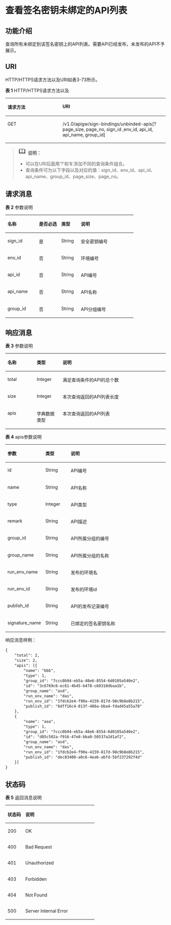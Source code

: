 # 查看签名密钥未绑定的API列表<a name="apig-zh-api-180713141"></a>

## 功能介绍<a name="section51759191"></a>

查询所有未绑定到该签名密钥上的API列表。需要API已经发布，未发布的API不予展示。

## URI<a name="section63179535"></a>

HTTP/HTTPS请求方法以及URI如表3-73所示。

**表 1**  HTTP/HTTPS请求方法以及

<a name="table42511059"></a>
<table><thead align="left"><tr id="row55091690"><th class="cellrowborder" valign="top" width="34.339999999999996%" id="mcps1.2.3.1.1"><p id="p33241899"><a name="p33241899"></a><a name="p33241899"></a>请求方法</p>
</th>
<th class="cellrowborder" valign="top" width="65.66%" id="mcps1.2.3.1.2"><p id="p8239264"><a name="p8239264"></a><a name="p8239264"></a>URI</p>
</th>
</tr>
</thead>
<tbody><tr id="row63400625"><td class="cellrowborder" valign="top" width="34.339999999999996%" headers="mcps1.2.3.1.1 "><p id="p35177032"><a name="p35177032"></a><a name="p35177032"></a>GET</p>
</td>
<td class="cellrowborder" valign="top" width="65.66%" headers="mcps1.2.3.1.2 "><p id="p30767306"><a name="p30767306"></a><a name="p30767306"></a>/v1.0/apigw/sign-bindings/unbinded-apis[?page_size, page_no, sign_id ,env_id, api_id, api_name, group_id]</p>
</td>
</tr>
</tbody>
</table>

>![](public_sys-resources/icon-note.gif) **说明：**   
>-   可以在URI后面用‘?’和‘&’添加不同的查询条件组合。  
>-   查询条件可为以下字段以及对应的值：sign\_id、env\_id、api\_id、api\_name、group\_id、page\_size、page\_no。  

## 请求消息<a name="section31744903"></a>

**表 2**  参数说明

<a name="table5666522"></a>
<table><thead align="left"><tr id="row16340827"><th class="cellrowborder" valign="top" width="24.48755124487551%" id="mcps1.2.5.1.1"><p id="p48538593"><a name="p48538593"></a><a name="p48538593"></a>名称</p>
</th>
<th class="cellrowborder" valign="top" width="17.348265173482652%" id="mcps1.2.5.1.2"><p id="p39311997"><a name="p39311997"></a><a name="p39311997"></a>是否必选</p>
</th>
<th class="cellrowborder" valign="top" width="15.308469153084694%" id="mcps1.2.5.1.3"><p id="p30155156"><a name="p30155156"></a><a name="p30155156"></a>类型</p>
</th>
<th class="cellrowborder" valign="top" width="42.85571442855714%" id="mcps1.2.5.1.4"><p id="p26648592"><a name="p26648592"></a><a name="p26648592"></a>说明</p>
</th>
</tr>
</thead>
<tbody><tr id="row11052377"><td class="cellrowborder" valign="top" width="24.48755124487551%" headers="mcps1.2.5.1.1 "><p id="p22827350"><a name="p22827350"></a><a name="p22827350"></a>sign_id</p>
</td>
<td class="cellrowborder" valign="top" width="17.348265173482652%" headers="mcps1.2.5.1.2 "><p id="p37076080"><a name="p37076080"></a><a name="p37076080"></a>是</p>
</td>
<td class="cellrowborder" valign="top" width="15.308469153084694%" headers="mcps1.2.5.1.3 "><p id="p50372494"><a name="p50372494"></a><a name="p50372494"></a>String</p>
</td>
<td class="cellrowborder" valign="top" width="42.85571442855714%" headers="mcps1.2.5.1.4 "><p id="p53640217"><a name="p53640217"></a><a name="p53640217"></a>安全密钥编号</p>
</td>
</tr>
<tr id="row12999906"><td class="cellrowborder" valign="top" width="24.48755124487551%" headers="mcps1.2.5.1.1 "><p id="p46359483"><a name="p46359483"></a><a name="p46359483"></a>env_id</p>
</td>
<td class="cellrowborder" valign="top" width="17.348265173482652%" headers="mcps1.2.5.1.2 "><p id="p64130612"><a name="p64130612"></a><a name="p64130612"></a>否</p>
</td>
<td class="cellrowborder" valign="top" width="15.308469153084694%" headers="mcps1.2.5.1.3 "><p id="p27197045"><a name="p27197045"></a><a name="p27197045"></a>String</p>
</td>
<td class="cellrowborder" valign="top" width="42.85571442855714%" headers="mcps1.2.5.1.4 "><p id="p55477031"><a name="p55477031"></a><a name="p55477031"></a>环境编号</p>
</td>
</tr>
<tr id="row29531233"><td class="cellrowborder" valign="top" width="24.48755124487551%" headers="mcps1.2.5.1.1 "><p id="p43219711"><a name="p43219711"></a><a name="p43219711"></a>api_id</p>
</td>
<td class="cellrowborder" valign="top" width="17.348265173482652%" headers="mcps1.2.5.1.2 "><p id="p11135713"><a name="p11135713"></a><a name="p11135713"></a>否</p>
</td>
<td class="cellrowborder" valign="top" width="15.308469153084694%" headers="mcps1.2.5.1.3 "><p id="p29577584"><a name="p29577584"></a><a name="p29577584"></a>String</p>
</td>
<td class="cellrowborder" valign="top" width="42.85571442855714%" headers="mcps1.2.5.1.4 "><p id="p46974099"><a name="p46974099"></a><a name="p46974099"></a>API编号</p>
</td>
</tr>
<tr id="row20113712"><td class="cellrowborder" valign="top" width="24.48755124487551%" headers="mcps1.2.5.1.1 "><p id="p18597965"><a name="p18597965"></a><a name="p18597965"></a>api_name</p>
</td>
<td class="cellrowborder" valign="top" width="17.348265173482652%" headers="mcps1.2.5.1.2 "><p id="p30040178"><a name="p30040178"></a><a name="p30040178"></a>否</p>
</td>
<td class="cellrowborder" valign="top" width="15.308469153084694%" headers="mcps1.2.5.1.3 "><p id="p17335368"><a name="p17335368"></a><a name="p17335368"></a>String</p>
</td>
<td class="cellrowborder" valign="top" width="42.85571442855714%" headers="mcps1.2.5.1.4 "><p id="p61987574"><a name="p61987574"></a><a name="p61987574"></a>API名称</p>
</td>
</tr>
<tr id="row21017262"><td class="cellrowborder" valign="top" width="24.48755124487551%" headers="mcps1.2.5.1.1 "><p id="p24676693"><a name="p24676693"></a><a name="p24676693"></a>group_id</p>
</td>
<td class="cellrowborder" valign="top" width="17.348265173482652%" headers="mcps1.2.5.1.2 "><p id="p52655079"><a name="p52655079"></a><a name="p52655079"></a>否</p>
</td>
<td class="cellrowborder" valign="top" width="15.308469153084694%" headers="mcps1.2.5.1.3 "><p id="p37203022"><a name="p37203022"></a><a name="p37203022"></a>String</p>
</td>
<td class="cellrowborder" valign="top" width="42.85571442855714%" headers="mcps1.2.5.1.4 "><p id="p60654834"><a name="p60654834"></a><a name="p60654834"></a>API分组编号</p>
</td>
</tr>
</tbody>
</table>

## 响应消息<a name="section21200323"></a>

**表 3**  参数说明

<a name="table34366064"></a>
<table><thead align="left"><tr id="row59541114"><th class="cellrowborder" valign="top" width="18.18%" id="mcps1.2.4.1.1"><p id="p58100907"><a name="p58100907"></a><a name="p58100907"></a>名称</p>
</th>
<th class="cellrowborder" valign="top" width="16.16%" id="mcps1.2.4.1.2"><p id="p8553058"><a name="p8553058"></a><a name="p8553058"></a>类型</p>
</th>
<th class="cellrowborder" valign="top" width="65.66%" id="mcps1.2.4.1.3"><p id="p21709060"><a name="p21709060"></a><a name="p21709060"></a>说明</p>
</th>
</tr>
</thead>
<tbody><tr id="row13603451"><td class="cellrowborder" valign="top" width="18.18%" headers="mcps1.2.4.1.1 "><p id="p28137775"><a name="p28137775"></a><a name="p28137775"></a>total</p>
</td>
<td class="cellrowborder" valign="top" width="16.16%" headers="mcps1.2.4.1.2 "><p id="p64567303"><a name="p64567303"></a><a name="p64567303"></a>Integer</p>
</td>
<td class="cellrowborder" valign="top" width="65.66%" headers="mcps1.2.4.1.3 "><p id="p62569068"><a name="p62569068"></a><a name="p62569068"></a>满足查询条件的API的总个数</p>
</td>
</tr>
<tr id="row26250702"><td class="cellrowborder" valign="top" width="18.18%" headers="mcps1.2.4.1.1 "><p id="p45932145"><a name="p45932145"></a><a name="p45932145"></a>size</p>
</td>
<td class="cellrowborder" valign="top" width="16.16%" headers="mcps1.2.4.1.2 "><p id="p29516244"><a name="p29516244"></a><a name="p29516244"></a>Integer</p>
</td>
<td class="cellrowborder" valign="top" width="65.66%" headers="mcps1.2.4.1.3 "><p id="p42005535"><a name="p42005535"></a><a name="p42005535"></a>本次查询返回的API列表长度</p>
</td>
</tr>
<tr id="row42505499"><td class="cellrowborder" valign="top" width="18.18%" headers="mcps1.2.4.1.1 "><p id="p20393431"><a name="p20393431"></a><a name="p20393431"></a>apis</p>
</td>
<td class="cellrowborder" valign="top" width="16.16%" headers="mcps1.2.4.1.2 "><p id="p41255182"><a name="p41255182"></a><a name="p41255182"></a>字典数据类型</p>
</td>
<td class="cellrowborder" valign="top" width="65.66%" headers="mcps1.2.4.1.3 "><p id="p53335466"><a name="p53335466"></a><a name="p53335466"></a>本次查询返回的API列表</p>
</td>
</tr>
</tbody>
</table>

**表 4**  apis参数说明

<a name="table10257154"></a>
<table><thead align="left"><tr id="row50958760"><th class="cellrowborder" valign="top" width="18.18%" id="mcps1.2.4.1.1"><p id="p34018899"><a name="p34018899"></a><a name="p34018899"></a><strong id="b37734636"><a name="b37734636"></a><a name="b37734636"></a>参数</strong></p>
</th>
<th class="cellrowborder" valign="top" width="16.16%" id="mcps1.2.4.1.2"><p id="p36606693"><a name="p36606693"></a><a name="p36606693"></a><strong id="b61024782"><a name="b61024782"></a><a name="b61024782"></a>类型</strong></p>
</th>
<th class="cellrowborder" valign="top" width="65.66%" id="mcps1.2.4.1.3"><p id="p44060270"><a name="p44060270"></a><a name="p44060270"></a><strong id="b60998111"><a name="b60998111"></a><a name="b60998111"></a>说明</strong></p>
</th>
</tr>
</thead>
<tbody><tr id="row41899953"><td class="cellrowborder" valign="top" width="18.18%" headers="mcps1.2.4.1.1 "><p id="p38453019"><a name="p38453019"></a><a name="p38453019"></a>id</p>
</td>
<td class="cellrowborder" valign="top" width="16.16%" headers="mcps1.2.4.1.2 "><p id="p27686854"><a name="p27686854"></a><a name="p27686854"></a>String</p>
</td>
<td class="cellrowborder" valign="top" width="65.66%" headers="mcps1.2.4.1.3 "><p id="p28042714"><a name="p28042714"></a><a name="p28042714"></a>API编号</p>
</td>
</tr>
<tr id="row51057834"><td class="cellrowborder" valign="top" width="18.18%" headers="mcps1.2.4.1.1 "><p id="p42043885"><a name="p42043885"></a><a name="p42043885"></a>name</p>
</td>
<td class="cellrowborder" valign="top" width="16.16%" headers="mcps1.2.4.1.2 "><p id="p50111533"><a name="p50111533"></a><a name="p50111533"></a>String</p>
</td>
<td class="cellrowborder" valign="top" width="65.66%" headers="mcps1.2.4.1.3 "><p id="p32502353"><a name="p32502353"></a><a name="p32502353"></a>API名称</p>
</td>
</tr>
<tr id="row51031407"><td class="cellrowborder" valign="top" width="18.18%" headers="mcps1.2.4.1.1 "><p id="p39903265"><a name="p39903265"></a><a name="p39903265"></a>type</p>
</td>
<td class="cellrowborder" valign="top" width="16.16%" headers="mcps1.2.4.1.2 "><p id="p10939048"><a name="p10939048"></a><a name="p10939048"></a>Integer</p>
</td>
<td class="cellrowborder" valign="top" width="65.66%" headers="mcps1.2.4.1.3 "><p id="p13647724"><a name="p13647724"></a><a name="p13647724"></a>API类型</p>
</td>
</tr>
<tr id="row61320148"><td class="cellrowborder" valign="top" width="18.18%" headers="mcps1.2.4.1.1 "><p id="p876124"><a name="p876124"></a><a name="p876124"></a>remark</p>
</td>
<td class="cellrowborder" valign="top" width="16.16%" headers="mcps1.2.4.1.2 "><p id="p3857204"><a name="p3857204"></a><a name="p3857204"></a>String</p>
</td>
<td class="cellrowborder" valign="top" width="65.66%" headers="mcps1.2.4.1.3 "><p id="p43998084"><a name="p43998084"></a><a name="p43998084"></a>API描述</p>
</td>
</tr>
<tr id="row40388913"><td class="cellrowborder" valign="top" width="18.18%" headers="mcps1.2.4.1.1 "><p id="p50276488"><a name="p50276488"></a><a name="p50276488"></a>group_id</p>
</td>
<td class="cellrowborder" valign="top" width="16.16%" headers="mcps1.2.4.1.2 "><p id="p45863748"><a name="p45863748"></a><a name="p45863748"></a>String</p>
</td>
<td class="cellrowborder" valign="top" width="65.66%" headers="mcps1.2.4.1.3 "><p id="p23976141"><a name="p23976141"></a><a name="p23976141"></a>API所属分组的编号</p>
</td>
</tr>
<tr id="row14458682"><td class="cellrowborder" valign="top" width="18.18%" headers="mcps1.2.4.1.1 "><p id="p30302560"><a name="p30302560"></a><a name="p30302560"></a>group_name</p>
</td>
<td class="cellrowborder" valign="top" width="16.16%" headers="mcps1.2.4.1.2 "><p id="p38588295"><a name="p38588295"></a><a name="p38588295"></a>String</p>
</td>
<td class="cellrowborder" valign="top" width="65.66%" headers="mcps1.2.4.1.3 "><p id="p38644182"><a name="p38644182"></a><a name="p38644182"></a>API所属分组的名称</p>
</td>
</tr>
<tr id="row12253325"><td class="cellrowborder" valign="top" width="18.18%" headers="mcps1.2.4.1.1 "><p id="p52995244"><a name="p52995244"></a><a name="p52995244"></a>run_env_name</p>
</td>
<td class="cellrowborder" valign="top" width="16.16%" headers="mcps1.2.4.1.2 "><p id="p64756360"><a name="p64756360"></a><a name="p64756360"></a>String</p>
</td>
<td class="cellrowborder" valign="top" width="65.66%" headers="mcps1.2.4.1.3 "><p id="p10773768"><a name="p10773768"></a><a name="p10773768"></a>发布的环境名</p>
</td>
</tr>
<tr id="row29855049"><td class="cellrowborder" valign="top" width="18.18%" headers="mcps1.2.4.1.1 "><p id="p2339899"><a name="p2339899"></a><a name="p2339899"></a>run_env_id</p>
</td>
<td class="cellrowborder" valign="top" width="16.16%" headers="mcps1.2.4.1.2 "><p id="p55314117"><a name="p55314117"></a><a name="p55314117"></a>String</p>
</td>
<td class="cellrowborder" valign="top" width="65.66%" headers="mcps1.2.4.1.3 "><p id="p51258512"><a name="p51258512"></a><a name="p51258512"></a>发布的环境id</p>
</td>
</tr>
<tr id="row58673429"><td class="cellrowborder" valign="top" width="18.18%" headers="mcps1.2.4.1.1 "><p id="p54927332"><a name="p54927332"></a><a name="p54927332"></a>publish_id</p>
</td>
<td class="cellrowborder" valign="top" width="16.16%" headers="mcps1.2.4.1.2 "><p id="p19928903"><a name="p19928903"></a><a name="p19928903"></a>String</p>
</td>
<td class="cellrowborder" valign="top" width="65.66%" headers="mcps1.2.4.1.3 "><p id="p3628455"><a name="p3628455"></a><a name="p3628455"></a>API的发布记录编号</p>
</td>
</tr>
<tr id="row8616217"><td class="cellrowborder" valign="top" width="18.18%" headers="mcps1.2.4.1.1 "><p id="p26824986"><a name="p26824986"></a><a name="p26824986"></a>signature_name</p>
</td>
<td class="cellrowborder" valign="top" width="16.16%" headers="mcps1.2.4.1.2 "><p id="p25340259"><a name="p25340259"></a><a name="p25340259"></a>String</p>
</td>
<td class="cellrowborder" valign="top" width="65.66%" headers="mcps1.2.4.1.3 "><p id="p39295133"><a name="p39295133"></a><a name="p39295133"></a>已绑定的签名密钥名称</p>
</td>
</tr>
</tbody>
</table>

响应消息样例：

```
{
	"total": 2,
	"size": 2,
	"apis": [{
		"name": "bbb",
		"type": 1,
		"group_id": "7ccc0b94-eb5a-48e6-8554-6d0105a540e2",
		"id": "3c6769c6-ec61-4b45-b478-c60310dbaa1b",
		"group_name": "asd",
		"run_env_name": "das",
		"run_env_id": "1fdcb2e4-f90a-4159-817d-98c9b8e8b215",
		"publish_id": "6dff16c4-813f-486a-bba4-fdad45a55a70"
	},
	{
		"name": "aaa",
		"type": 1,
		"group_id": "7ccc0b94-eb5a-48e6-8554-6d0105a540e2",
		"id": "d85c502a-f916-47e8-bba0-50537a2d1af2",
		"group_name": "asd",
		"run_env_name": "das",
		"run_env_id": "1fdcb2e4-f90a-4159-817d-98c9b8e8b215",
		"publish_id": "dec83400-a0c6-4ea6-abfd-5bf237292f4d"
	}]
}
```

## 状态码<a name="section17268672"></a>

**表 5**  返回消息说明

<a name="table59741839"></a>
<table><thead align="left"><tr id="row51360638"><th class="cellrowborder" valign="top" width="20%" id="mcps1.2.3.1.1"><p id="p66570984"><a name="p66570984"></a><a name="p66570984"></a>状态码</p>
</th>
<th class="cellrowborder" valign="top" width="80%" id="mcps1.2.3.1.2"><p id="p10538870"><a name="p10538870"></a><a name="p10538870"></a>说明</p>
</th>
</tr>
</thead>
<tbody><tr id="row32426065"><td class="cellrowborder" valign="top" width="20%" headers="mcps1.2.3.1.1 "><p id="p9265629"><a name="p9265629"></a><a name="p9265629"></a>200</p>
</td>
<td class="cellrowborder" valign="top" width="80%" headers="mcps1.2.3.1.2 "><p id="p12318518"><a name="p12318518"></a><a name="p12318518"></a>OK</p>
</td>
</tr>
<tr id="row43757803"><td class="cellrowborder" valign="top" width="20%" headers="mcps1.2.3.1.1 "><p id="p54721121"><a name="p54721121"></a><a name="p54721121"></a>400</p>
</td>
<td class="cellrowborder" valign="top" width="80%" headers="mcps1.2.3.1.2 "><p id="p3225816"><a name="p3225816"></a><a name="p3225816"></a>Bad Request</p>
</td>
</tr>
<tr id="row29032347"><td class="cellrowborder" valign="top" width="20%" headers="mcps1.2.3.1.1 "><p id="p2809910"><a name="p2809910"></a><a name="p2809910"></a>401</p>
</td>
<td class="cellrowborder" valign="top" width="80%" headers="mcps1.2.3.1.2 "><p id="p26276133"><a name="p26276133"></a><a name="p26276133"></a>Unauthorized</p>
</td>
</tr>
<tr id="row35158608"><td class="cellrowborder" valign="top" width="20%" headers="mcps1.2.3.1.1 "><p id="p29274969"><a name="p29274969"></a><a name="p29274969"></a>403</p>
</td>
<td class="cellrowborder" valign="top" width="80%" headers="mcps1.2.3.1.2 "><p id="p22462250"><a name="p22462250"></a><a name="p22462250"></a>Forbidden</p>
</td>
</tr>
<tr id="row833661"><td class="cellrowborder" valign="top" width="20%" headers="mcps1.2.3.1.1 "><p id="p417742"><a name="p417742"></a><a name="p417742"></a>404</p>
</td>
<td class="cellrowborder" valign="top" width="80%" headers="mcps1.2.3.1.2 "><p id="p15296380"><a name="p15296380"></a><a name="p15296380"></a>Not Found</p>
</td>
</tr>
<tr id="row36099169"><td class="cellrowborder" valign="top" width="20%" headers="mcps1.2.3.1.1 "><p id="p38351589"><a name="p38351589"></a><a name="p38351589"></a>500</p>
</td>
<td class="cellrowborder" valign="top" width="80%" headers="mcps1.2.3.1.2 "><p id="p6744143"><a name="p6744143"></a><a name="p6744143"></a>Server Internal Error</p>
</td>
</tr>
</tbody>
</table>

